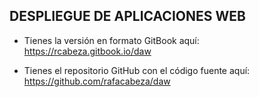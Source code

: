 ## DESPLIEGUE DE APLICACIONES WEB


- Tienes la versión en formato GitBook aquí: https://rcabeza.gitbook.io/daw

- Tienes el repositorio GitHub con el código fuente aquí: https://github.com/rafacabeza/daw

